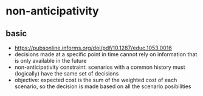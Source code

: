 # non-anticipativity

## basic
- https://pubsonline.informs.org/doi/pdf/10.1287/educ.1053.0016
- decisions made at a specific point in time cannot rely on information that is only available in the future
- non-anticipativity constraint: scenarios with a common history must (logically) have the same set of decisions
- objective: expected cost is the sum of the weighted cost of each scenario, so the decision is made based on all the scenario posibilities
